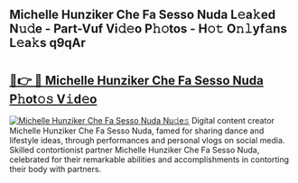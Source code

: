 ## Michelle Hunziker Che Fa Sesso Nuda L𝚎a𝚔ed N𝚞𝚍e - Part-Vuf Vi𝚍𝚎o P𝚑𝚘tos - H𝚘𝚝 O𝚗𝚕yf𝚊ns L𝚎a𝚔s q9qAr

# <h2><a href="http://kf8f4z2.oniu.top/?m=Michelle+Hunziker+Che+Fa+Sesso+Nuda">🔗👉 🔴 Michelle Hunziker Che Fa Sesso Nuda P𝚑ot𝚘𝚜 V𝚒d𝚎o</a></h2>

[![Michelle Hunziker Che Fa Sesso Nuda Nu𝚍e𝚜](https://i.imgur.com/0qMVB7G.gif)](http://kf8f4z2.oniu.top/?m=Michelle+Hunziker+Che+Fa+Sesso+Nuda)
Digital content creator Michelle Hunziker Che Fa Sesso Nuda, famed for sharing dance and lifestyle ideas, through performances and personal vlogs on social media. Skilled contortionist partner Michelle Hunziker Che Fa Sesso Nuda, celebrated for their remarkable abilities and accomplishments in contorting their body with partners.  
